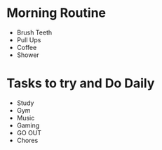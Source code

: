 # Morning Routine
- Brush Teeth
- Pull Ups
- Coffee 
- Shower

# Tasks to try and Do Daily
- Study
- Gym
- Music
- Gaming
- GO OUT
- Chores
